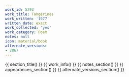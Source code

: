 ```yaml
---
work_id: 5293
work_title: Tangerines
work_written: '1977'
written_date: exact
work_collected: 'yes'
work_category: Poem
notes: null
icon: material/book
alternate_versions:
- 2867
---
```


{{ section_title() }}
{{ work_info() }}
{{ notes_section() }}
{{ appearances_section() }}
{{ alternate_versions_section() }}